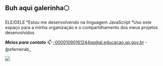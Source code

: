 ## Buh aqui galerinha🌕
ELE/DELE
°Estou me desenvolvendo na linguagem JavaScript
°Uso este espaço para a minha organização e o compartilhamento dos meus projetos desenvolvidos
 
_**Meios para contato**_ 📫
-00001090161244sp@al.educacao.sp.gov.br
-@sferreirab_


![](https://media.tenor.com/aQQT38NdVTcAAAAi/korra-back-on-74.gif)
